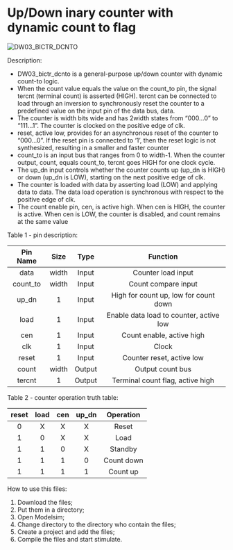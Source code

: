 # Up/Down inary counter with dynamic count to flag

![DW03_BICTR_DCNTO](https://github.com/ElTheScreeps/Up-Down_Binary_Counter_with_Dynamic_Count_to_Flag/assets/115155585/47408a9d-0ae3-418a-ae82-fe82d4fbed65)

Description:
- DW03_bictr_dcnto is a general-purpose up/down counter with dynamic count-to logic.
- When the count value equals the value on the count_to pin, the signal tercnt (terminal count) is asserted (HIGH). tercnt can be connected to load through an inversion to synchronously reset the counter to a predefined value on the input pin of the data bus, data.
- The counter is width bits wide and has 2width states from “000...0” to “111...1”. The counter is clocked on the positive edge of clk.
- reset, active low, provides for an asynchronous reset of the counter to “000...0”. If the reset pin is connected to ‘1’, then the reset logic is not synthesized, resulting in a smaller and faster counter
- count_to is an input bus that ranges from 0 to width-1. When the counter output, count, equals count_to, tercnt goes HIGH for one clock cycle.
- The up_dn input controls whether the counter counts up (up_dn is HIGH) or down (up_dn is LOW), starting on the next positive edge of clk.
- The counter is loaded with data by asserting load (LOW) and applying data to data. The data load operation is synchronous with respect to the positive edge of clk.
- The count enable pin, cen, is active high. When cen is HIGH, the counter is active. When cen is LOW, the counter is disabled, and count remains at the same value

Table 1 - pin description:

| Pin Name  | Size     | Type   | Function                         |
|   :---:   |  :---:   |  :---: |     :---:                        |
| data      | width    | Input  | Counter load input               |
| count_to  | width    | Input  | Count compare input              |
| up_dn     | 1        | Input  | High for count up, low for count down |
| load      | 1        | Input  | Enable data load to counter, active low |
| cen       | 1        | Input  | Count enable, active high        |
| clk       | 1        | Input  | Clock                            |
| reset     | 1        | Input  | Counter reset, active low        |
| count     | width    | Output | Output count bus                 |
| tercnt    | 1        | Output | Terminal count flag, active high |


Table 2 - counter operation truth table:

| reset | load | cen | up_dn | Operation |
| :---: |:---: |:---:| :---: |   :---:   |
| 0     | X    | X   | X     | Reset     |
| 1     | 0    | X   | X     | Load      |
| 1     | 1    | 0   | X     | Standby   |
| 1     | 1    | 1   | 0     | Count down|
| 1     | 1    | 1   | 1     | Count up  |


How to use this files:

1. Download the files;
2. Put them in a directory;
3. Open Modelsim;
4. Change directory to the directory who contain the files;
5. Create a project and add the files;
6. Compile the files and start stimulate.
